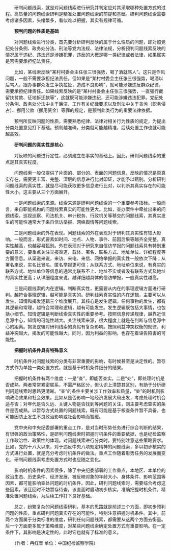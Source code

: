 　　研判问题线索，就是对问题线索进行研究并判定应对其采取哪种处置方式的过程。高质量的问题线索研判是精准处置问题线索的前提和基础。研判问题线索需要考虑诸多因素，头绪繁多，看似难以把握，其实有规律可循。

　　**预判问题的性质是基础**

　　对问题线索进行分类，首先要分析研判反映的属于什么性质的问题，即对照党纪处分条例、政务处分法、刑法等党内法规、法律法规，分析预判问题线索反映的情况属于违纪、违法还是涉嫌犯罪，违反的大概是哪一类纪律或者法律，如果属实是否需要承担纪法责任。

　　比如，某线索反映“某村村委会主任张三很强势，喝了酒就骂人”。这只是作风问题，一般不需要承担纪法责任。但如果是“某村村委会主任张三很强势，喝酒以后骂人，跟办事群众发生争执拉扯，造成不良影响”，就可能涉嫌违反群众纪律，需要承担纪律责任。如果线索反映的是“某村村委会主任张三很强势，一直强行截留扶贫款、征地拆迁款等”，这就既可能涉嫌违纪，还可能涉嫌违法犯罪。党纪处分条例、政务处分法中关于廉洁、工作有关纪律要求以及刑法中关于贪污（职务侵占）、挪用公款（挪用资金）等罪的规定，是预判此类行为的重要法律依据。

　　预判所反映问题的性质，需要熟悉纪律、法律对相关行为性质的规定，为提出分类处置意见打下基础。预判越准确，分类就可能越精准，后续处置工作也就可能越高效。

　　**研判问题的真实性是核心**

　　对反映的问题进行定性，必须建立在事实的基础上。因此，研判问题线索的重点是其真实程度。

　　问题线索一般仅提供了片面的、部分的、表面的问题信息，反映的情况是否真实存在，需要更丰富、完整、深层的信息进行比对印证，才能予以甄别。分析研判问题线索的真实性，就是尽可能获取更多信息进行比对，以判断其真实存在的可能性大小。这主要从三个方面展开。

　　一是问题线索的来源。线索来源是研判问题线索的一个重要参考指标。一般而言，来自职能机构的问题线索真实的可能性更大。比如，查办案件中牵扯出来的问题线索，巡视巡察、司法机关、审计税务、行政机关等移交的问题线索，其真实发生的可能性通常大于来自信访举报、网络舆情等问题线索。

　　二是问题线索的外在表现。问题线索的外在表现对于研判其真实性有较大影响。一般而言，形式要素如时间、地点、人物、事件、前因后果等越齐全完整，真实性越高，也越容易甄别。外在表现对于研究来自信访举报的问题线索具有特别重要的意义，要重点关注举报渠道、载体、署名、联系方式、地址单位、详细程度等方面信息。从渠道来说，来访、来电、来信、网络举报的真实性一般依次下降；从署名来说，实名比冒名、匿名举报更可信；从联系方式、地址单位来说，有真实的联系方式、地址单位等信息的通常比联系不上、地址不实或者没有联系方式及地址的真实性更高；从详细程度来说，越详细越具体的信访举报，一般真实性越高。

　　三是问题线索的内在逻辑。判断真实性，更需要从内在的事理逻辑方面进行研判。越符合事理逻辑，越可能是真实的。研判线索真实性的内在逻辑，主要可以从发生、知情和揭发逻辑三个维度展开。其核心是发生逻辑。任何事物的发生，都有其逻辑和常理，越符合常理和逻辑，越有可能发生。发生逻辑既包括大事情，也包括小细节。知情逻辑是判断线索真实性的重要参考。按照信息传递规律，越靠近信息源中心，知情的可能性越大。关注线索来源，很大程度上就是在判断与信息源中心的距离。揭发逻辑对研判线索的真假有复杂影响。按照利益冲突权衡的规律，利益冲突越大，揭发的可能性越大。同时，因为利益的影响，也存在着诬告陷害的可能性。

　　**把握时机条件具有特殊意义**

　　时机条件对问题线索的分类有非常重要的影响，有时候甚至是决定性的。暂存方式作为单独一类处置方式，就是基于时机条件细分的结果。

　　把握时机条件有两个维度：一是“查”，即能否查实。二是“处”，即处理时机是否成熟。两者常常紧密联系，不需严格区分，但认识上清楚其区别，有助于分析研判问题线索时思路更清晰。“查”的条件主要关涉工作效率和质量，“处”的时机则影响政治效果和社会效果。比如从是否影响一地经济发展大局出发，考虑处理时机合适与否；对年代是否久远、关键人物是否找到等问题的关注，则主要考虑查实的条件是否成熟。以暂存方式处置的问题线索，既有可能是基于核查条件暂不具备，也可能因防止发生不良政治影响或社会影响而暂缓。

　　党中央和中央纪委部署的重点工作，是对当时形势任务进行综合判断的结果，有很强的政治策略性，是研判问题线索时把握时机条件的重要依据，也是纪检监察工作政治性、政策性的体现。对问题线索进行分类时，要特别注意这些策略要求。比如，党的十八大以来，对于违反中央八项规定精神的问题线索，多以初步核实的方式进行处置，就是充分考虑时机条件的做法。重点工作随着形势任务的发展而变化，研判问题线索考虑处置方式时也应随之变化。

　　影响时机条件的因素很多，除了中央纪委部署的工作重点，本地区、本单位的政治生态、历史条件、经济发展，被反映对象的年龄大小、身体条件、影响范围等因素，都可能影响查处问题的时机条件。因此，研判问题线索时，需要综合考虑这些因素，该迂回时不妨暂存待查，该直面时启动初步核实，准确把握时机条件，精准处置问题线索，为后续工作打下良好基础。

　　总之，纷繁复杂的问题线索研判，基本的思路就是前述三个方面，即初步预判问题的性质，重点研判问题真实存在的可能性，特别注意把握时机条件。其中，前两个方面属于分类标准的维度，研判任何问题线索，都需要从这两个方面去衡量。后一个方面更多属于策略维度，对某些问题线索确定处置方式有重要影响。在一定条件下，其影响是决定性的，此时它也就有了标准的意义。

　　（作者：冉红音 单位：中国纪检监察学院）